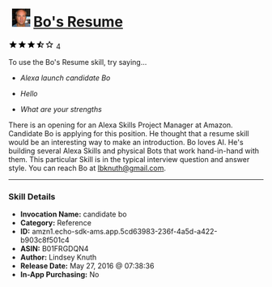 # &nbsp;<img src="skill_icon" alt="Bo's Resume icon" width="36"> [Bo's Resume](http://alexa.amazon.com/#skills/amzn1.echo-sdk-ams.app.5cd63983-236f-4a5d-a422-b903c8f501c4)
![3.6 stars](../../images/ic_star_black_18dp_1x.png)![3.6 stars](../../images/ic_star_black_18dp_1x.png)![3.6 stars](../../images/ic_star_black_18dp_1x.png)![3.6 stars](../../images/ic_star_half_black_18dp_1x.png)![3.6 stars](../../images/ic_star_border_black_18dp_1x.png) 4

To use the Bo's Resume skill, try saying...

* *Alexa launch candidate Bo*

* *Hello*

* *What are your strengths*

There is an opening for an Alexa Skills Project Manager at Amazon.  Candidate Bo is applying for this position.  He thought that a resume skill would be an interesting way to make an introduction.  Bo loves AI.  He's building several Alexa Skills and physical Bots that work hand-in-hand with them.  This particular Skill is in the typical interview question and answer style.  You can reach Bo at lbknuth@gmail.com.

***

### Skill Details

* **Invocation Name:** candidate bo
* **Category:** Reference
* **ID:** amzn1.echo-sdk-ams.app.5cd63983-236f-4a5d-a422-b903c8f501c4
* **ASIN:** B01FRGDQN4
* **Author:** Lindsey Knuth
* **Release Date:** May 27, 2016 @ 07:38:36
* **In-App Purchasing:** No
